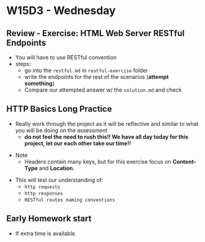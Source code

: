 # W15D3 - Wednesday


## Review - Exercise: HTML Web Server RESTful Endpoints
- You will have to use RESTful convention
- steps:
  - go into the `restful.md` in `restful-exercise` folder
  - write the endpoints for the rest of the scenarios (**attempt something**)
  - Compare our attempted answer w/ the `solution.md` and check


## HTTP Basics Long Practice
- Really work through the project as it will be reflective and similar to what you will be doing on the assessment
  - **do not feel the need to rush this!! We have all day today for this project, let our each other take our time!!**
  
* Note
    - Headers contain many keys, but for this exercise focus on **Content-Type** and **Location**.


- This will test our understanding of:
  - `http requests`
  - `http responses`
  - `RESTful routes naming conventions`

## Early Homework start
- If extra time is available.